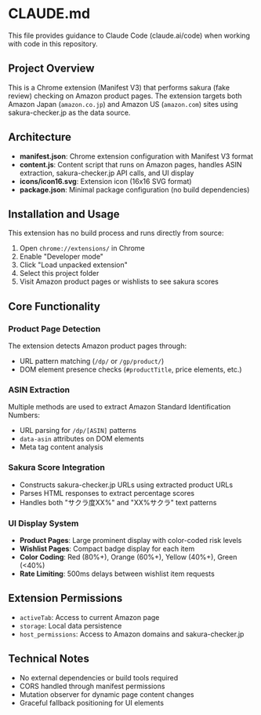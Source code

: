 # CLAUDE.md

This file provides guidance to Claude Code (claude.ai/code) when working with code in this repository.

## Project Overview

This is a Chrome extension (Manifest V3) that performs sakura (fake review) checking on Amazon product pages. The extension targets both Amazon Japan (`amazon.co.jp`) and Amazon US (`amazon.com`) sites using sakura-checker.jp as the data source.

## Architecture

- **manifest.json**: Chrome extension configuration with Manifest V3 format
- **content.js**: Content script that runs on Amazon pages, handles ASIN extraction, sakura-checker.jp API calls, and UI display
- **icons/icon16.svg**: Extension icon (16x16 SVG format)
- **package.json**: Minimal package configuration (no build dependencies)

## Installation and Usage

This extension has no build process and runs directly from source:

1. Open `chrome://extensions/` in Chrome
2. Enable "Developer mode" 
3. Click "Load unpacked extension"
4. Select this project folder
5. Visit Amazon product pages or wishlists to see sakura scores

## Core Functionality

### Product Page Detection
The extension detects Amazon product pages through:
- URL pattern matching (`/dp/` or `/gp/product/`)
- DOM element presence checks (`#productTitle`, price elements, etc.)

### ASIN Extraction
Multiple methods are used to extract Amazon Standard Identification Numbers:
- URL parsing for `/dp/[ASIN]` patterns
- `data-asin` attributes on DOM elements
- Meta tag content analysis

### Sakura Score Integration
- Constructs sakura-checker.jp URLs using extracted product URLs
- Parses HTML responses to extract percentage scores
- Handles both "サクラ度XX%" and "XX%サクラ" text patterns

### UI Display System
- **Product Pages**: Large prominent display with color-coded risk levels
- **Wishlist Pages**: Compact badge display for each item
- **Color Coding**: Red (80%+), Orange (60%+), Yellow (40%+), Green (<40%)
- **Rate Limiting**: 500ms delays between wishlist item requests

## Extension Permissions

- `activeTab`: Access to current Amazon page
- `storage`: Local data persistence  
- `host_permissions`: Access to Amazon domains and sakura-checker.jp

## Technical Notes

- No external dependencies or build tools required
- CORS handled through manifest permissions
- Mutation observer for dynamic page content changes
- Graceful fallback positioning for UI elements